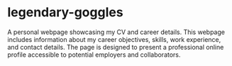 # legendary-goggles
A personal webpage showcasing my CV and career details. This webpage includes information about my career objectives, skills, work experience, and contact details. The page is designed to present a professional online profile accessible to potential employers and collaborators.

